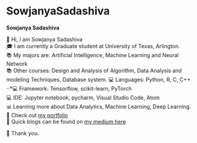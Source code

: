 # SowjanyaSadashiva

**Sowjanya Sadashiva**

:wave: Hi, I am Sowjanya Sadashiva  
:mortar_board: I am currently a Graduate student at University of Texas, Arlington.  
:books: My majors are: Artificial Intelligence, Machine Learning and Neural Network  
:books: Other courses: Design and Analysis of Algorithm, Data Analysis and modeling Techniques, Database system. 
:computer: Languages: Python, R, C, C++  ⋅⋅*:computer: Framework: Tensorflow, scikit-learn, PyTorch  
:computer: IDE: Jupyter notebook, pycharm, Visual Studio Code, Atom  
:bar_chart: Learning more about Data Analytics, Machine Learning, Deep Learning.  
:open_file_folder: Check out [my portfolio](https://sowjanyasadashiva.com/)  
:page_with_curl: Quick blogs can be found on [my medium here](https://sadashivusowjanya.medium.com/) 

:revolving_hearts: Thank you.

